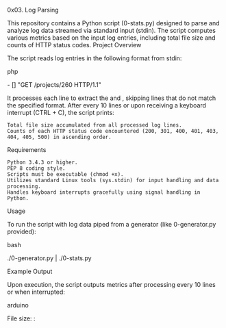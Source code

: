 0x03. Log Parsing

This repository contains a Python script (0-stats.py) designed to parse and analyze log data streamed via standard input (stdin). The script computes various metrics based on the input log entries, including total file size and counts of HTTP status codes.
Project Overview

The script reads log entries in the following format from stdin:

php

<IP Address> - [<date>] "GET /projects/260 HTTP/1.1" <status code> <file size>

It processes each line to extract the <status code> and <file size>, skipping lines that do not match the specified format. After every 10 lines or upon receiving a keyboard interrupt (CTRL + C), the script prints:

    Total file size accumulated from all processed log lines.
    Counts of each HTTP status code encountered (200, 301, 400, 401, 403, 404, 405, 500) in ascending order.

Requirements

    Python 3.4.3 or higher.
    PEP 8 coding style.
    Scripts must be executable (chmod +x).
    Utilizes standard Linux tools (sys.stdin) for input handling and data processing.
    Handles keyboard interrupts gracefully using signal handling in Python.

Usage

To run the script with log data piped from a generator (like 0-generator.py provided):

bash

./0-generator.py | ./0-stats.py

Example Output

Upon execution, the script outputs metrics after processing every 10 lines or when interrupted:

arduino

File size: <total size>
<status code>: <number>

